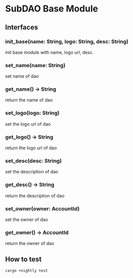 # SubDAO Base Module

## Interfaces

### init_base(name: String, logo: String, desc: String)

init base module with name, logo url, desc.

### set_name(name: String)
set name of dao

### get_name() -> String
return the name of dao

### set_logo(logo: String)
set the logo url of dao

### get_logo() -> String
return the logo url of dao

### set_desc(desc: String)
set the description of dao

### get_desc() -> String
return the description of dao

### set_owner(owner: AccountId)
set the owner of dao

### get_owner() -> AccountId
return the owner of dao

## How to test

```
cargo +nightly test
```
